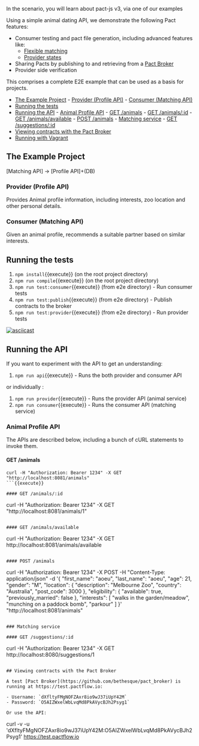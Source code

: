 In the scenario, you will learn about pact-js v3, via one of our examples

Using a simple animal dating API, we demonstrate the following Pact features:

- Consumer testing and pact file generation, including advanced features like:
  - [Flexible matching](https://docs.pact.io/getting_started/matching#flexible-matching)
  - [Provider states](https://docs.pact.io/getting_started/provider_states)
- Sharing Pacts by publishing to and retrieving from a [Pact Broker](https://github.com/pact-foundation/pact_broker)
- Provider side verification

This comprises a complete E2E example that can be used as a basis for projects.

<!-- TOC depthFrom:2 depthTo:6 withLinks:1 updateOnSave:1 orderedList:0 -->

- [The Example Project](#the-example-project) - [Provider (Profile API)](#provider-profile-api) - [Consumer (Matching API)](#consumer-matching-api)
- [Running the tests](#running-the-tests)
- [Running the API](#running-the-api) - [Animal Profile API](#animal-profile-api) - [GET /animals](#get-animals) - [GET /animals/:id](#get-animalsid) - [GET /animals/available](#get-animalsavailable) - [POST /animals](#post-animals) - [Matching service](#matching-service) - [GET /suggestions/:id](#get-suggestionsid)
- [Viewing contracts with the Pact Broker](#viewing-contracts-with-the-pact-broker)
- [Running with Vagrant](#running-with-vagrant)

<!-- /TOC -->

## The Example Project

[Matching API] -> [Profile API]+\(DB\)

### Provider (Profile API)

Provides Animal profile information, including interests, zoo location and other personal details.

### Consumer (Matching API)

Given an animal profile, recommends a suitable partner based on similar interests.

## Running the tests

1. `npm install`{{execute}} (on the root project directory)
1. `npm run compile`{{execute}} (on the root project directory)
1. `npm run test:consumer`{{execute}} (from e2e directory) - Run consumer tests
1. `npm run test:publish`{{execute}} (from e2e directory) - Publish contracts to the broker
1. `npm run test:provider`{{execute}} (from e2e directory) - Run provider tests

[![asciicast](https://asciinema.org/a/105793.png)](https://asciinema.org/a/105793)

## Running the API

If you want to experiment with the API to get an understanding:

1. `npm run api`{{execute}} - Runs the both provider and consumer API

or individually :

1. `npm run provider`{{execute}} - Runs the provider API (animal service)
1. `npm run consumer`{{execute}} - Runs the consumer API (matching service)

### Animal Profile API

The APIs are described below, including a bunch of cURL statements to invoke them.

#### GET /animals

````
curl -H "Authorization: Bearer 1234" -X GET "http://localhost:8081/animals"
```{{execute}}

#### GET /animals/:id

````

curl -H "Authorization: Bearer 1234" -X GET "http://localhost:8081/animals/1"

```{{execute}}

#### GET /animals/available

```

curl -H "Authorization: Bearer 1234" -X GET http://localhost:8081/animals/available

```{{execute}}

#### POST /animals

```

curl -H "Authorization: Bearer 1234" -X POST -H "Content-Type: application/json" -d '{
"first_name": "aoeu",
"last_name": "aoeu",
"age": 21,
"gender": "M",
"location": {
"description": "Melbourne Zoo",
"country": "Australia",
"post_code": 3000
},
"eligibility": {
"available": true,
"previously_married": false
},
"interests": [
"walks in the garden/meadow",
"munching on a paddock bomb",
"parkour"
]
}' "http://localhost:8081/animals"

```{{execute}}

### Matching service

#### GET /suggestions/:id

```

curl -H "Authorization: Bearer 1234" -X GET http://localhost:8080/suggestions/1

```{{execute}}

## Viewing contracts with the Pact Broker

A test [Pact Broker](https://github.com/bethesque/pact_broker) is running at https://test.pactflow.io:

- Username: `dXfltyFMgNOFZAxr8io9wJ37iUpY42M`
- Password: `O5AIZWxelWbLvqMd8PkAVycBJh2Psyg1`

Or use the API:

```

curl -v -u 'dXfltyFMgNOFZAxr8io9wJ37iUpY42M:O5AIZWxelWbLvqMd8PkAVycBJh2Psyg1' https://test.pactflow.io

```{{execute}}

```
